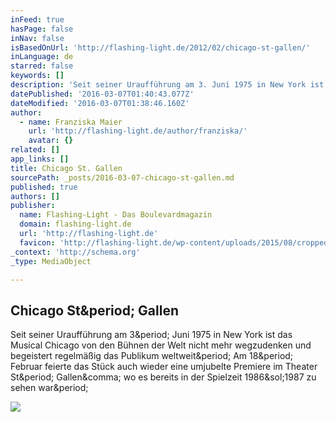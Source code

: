 ```yaml
---
inFeed: true
hasPage: false
inNav: false
isBasedOnUrl: 'http://flashing-light.de/2012/02/chicago-st-gallen/'
inLanguage: de
starred: false
keywords: []
description: 'Seit seiner Uraufführung am 3. Juni 1975 in New York ist das Musical Chicago von den Bühnen der Welt nicht mehr wegzudenken und begeistert regelmäßig das Publikum weltweit. Am 18. Februar feierte das Stück auch wieder eine umjubelte Premiere im Theater St. Gallen, wo es bereits in der Spielzeit 1986/1987 zu sehen war.'
datePublished: '2016-03-07T01:40:43.077Z'
dateModified: '2016-03-07T01:38:46.160Z'
author:
  - name: Franziska Maier
    url: 'http://flashing-light.de/author/franziska/'
    avatar: {}
related: []
app_links: []
title: Chicago St. Gallen
sourcePath: _posts/2016-03-07-chicago-st-gallen.md
published: true
authors: []
publisher:
  name: Flashing-Light - Das Boulevardmagazin
  domain: flashing-light.de
  url: 'http://flashing-light.de'
  favicon: 'http://flashing-light.de/wp-content/uploads/2015/08/cropped-Bildschirmfoto-2015-08-18-um-17.52.32-192x192.jpg'
_context: 'http://schema.org'
_type: MediaObject

---
```

<article style=""><h1>Chicago St&amp;period; Gallen</h1><p>Seit seiner Uraufführung am 3&amp;period; Juni 1975 in New York ist das Musical Chicago von den Bühnen der Welt nicht mehr wegzudenken und begeistert regelmäßig das Publikum weltweit&amp;period; Am 18&amp;period; Februar feierte das Stück auch wieder eine umjubelte Premiere im Theater St&amp;period; Gallen&amp;comma; wo es bereits in der Spielzeit 1986&amp;sol;1987 zu sehen war&amp;period;</p><img src="http://flashing-light.de/wp-content/uploads/2015/11/DSCN3493.jpg" /></article>